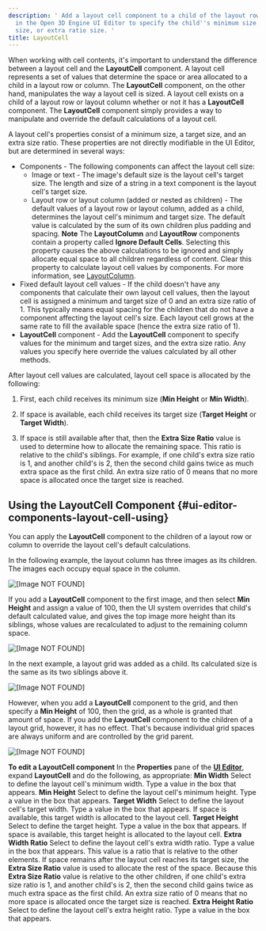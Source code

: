 ```yaml
---
description: ' Add a layout cell component to a child of the layout row or column
  in the Open 3D Engine UI Editor to specify the child''s minimum size, target
  size, or extra ratio size. '
title: LayoutCell
---
```


When working with cell contents, it's important to understand the difference between a layout cell and the **LayoutCell** component\. A layout cell represents a set of values that determine the space or area allocated to a child in a layout row or column\. The **LayoutCell** component, on the other hand, manipulates the way a layout cell is sized\. A layout cell exists on a child of a layout row or layout column whether or not it has a **LayoutCell** component\. The **LayoutCell** component simply provides a way to manipulate and override the default calculations of a layout cell\.

A layout cell's properties consist of a minimum size, a target size, and an extra size ratio\. These properties are not directly modifiable in the UI Editor, but are determined in several ways:
+ Components - The following components can affect the layout cell size:
  + Image or text - The image's default size is the layout cell's target size\. The length and size of a string in a text component is the layout cell's target size\.
  + Layout row or layout column \(added or nested as children\) - The default values of a layout row or layout column, added as a child, determines the layout cell's minimum and target size\. The default value is calculated by the sum of its own children plus padding and spacing\.
**Note**
The **LayoutColumn** and **LayoutRow** components contain a property called **Ignore Default Cells**\. Selecting this property causes the above calculations to be ignored and simply allocate equal space to all children regardless of content\. Clear this property to calculate layout cell values by components\. For more information, see [LayoutColumn](/docs/user-guide/features/interactivity/user-interface/editor/components-layout-column.md)\.
+ Fixed default layout cell values - If the child doesn't have any components that calculate their own layout cell values, then the layout cell is assigned a minimum and target size of 0 and an extra size ratio of 1\. This typically means equal spacing for the children that do not have a component affecting the layout cell's size\. Each layout cell grows at the same rate to fill the available space \(hence the extra size ratio of 1\)\.
+ **LayoutCell** component - Add the **LayoutCell** component to specify values for the minimum and target sizes, and the extra size ratio\. Any values you specify here override the values calculated by all other methods\.

After layout cell values are calculated, layout cell space is allocated by the following:

1. First, each child receives its minimum size \(**Min Height** or **Min Width**\)\.

1. If space is available, each child receives its target size \(**Target Height** or **Target Width**\)\.

1. If space is still available after that, then the **Extra Size Ratio** value is used to determine how to allocate the remaining space\. This ratio is relative to the child's siblings\. For example, if one child's extra size ratio is 1, and another child's is 2, then the second child gains twice as much extra space as the first child\. An extra size ratio of 0 means that no more space is allocated once the target size is reached\.

## Using the LayoutCell Component {#ui-editor-components-layout-cell-using}

You can apply the **LayoutCell** component to the children of a layout row or column to override the layout cell's default calculations\.

In the following example, the layout column has three images as its children\. The images each occupy equal space in the column\.

![\[Image NOT FOUND\]](/images/user-guide/game_ui_editor/ui-editor-components-layout-cell.png)

If you add a **LayoutCell** component to the first image, and then select **Min Height** and assign a value of 100, then the UI system overrides that child's default calculated value, and gives the top image more height than its siblings, whose values are recalculated to adjust to the remaining column space\.

![\[Image NOT FOUND\]](/images/user-guide/game_ui_editor/ui-editor-components-layout-cell-2.png)

In the next example, a layout grid was added as a child\. Its calculated size is the same as its two siblings above it\.

![\[Image NOT FOUND\]](/images/user-guide/game_ui_editor/ui-editor-components-layout-cell-3.png)

However, when you add a **LayoutCell** component to the grid, and then specify a **Min Height** of 100, then the grid, as a whole is granted that amount of space\. If you add the **LayoutCell** component to the children of a layout grid, however, it has no effect\. That's because individual grid spaces are always uniform and are controlled by the grid parent\.

![\[Image NOT FOUND\]](/images/user-guide/game_ui_editor/ui-editor-components-layout-cell-4.png)

**To edit a LayoutCell component**
In the **Properties** pane of the [**UI Editor**](/docs/user-guide/features/interactivity/user-interface/editor/using.md), expand **LayoutCell** and do the following, as appropriate:
****Min Width****
Select to define the layout cell's minimum width\. Type a value in the box that appears\.
****Min Height****
Select to define the layout cell's minimum height\. Type a value in the box that appears\.
****Target Width****
Select to define the layout cell's target width\. Type a value in the box that appears\. If space is available, this target width is allocated to the layout cell\.
****Target Height****
Select to define the target height\. Type a value in the box that appears\. If space is available, this target height is allocated to the layout cell\.
****Extra Width Ratio****
Select to define the layout cell's extra width ratio\. Type a value in the box that appears\. This value is a ratio that is relative to the other elements\. If space remains after the layout cell reaches its target size, the **Extra Size Ratio** value is used to allocate the rest of the space\.
Because this **Extra Size Ratio** value is relative to the other children, if one child's extra size ratio is 1, and another child's is 2, then the second child gains twice as much extra space as the first child\. An extra size ratio of 0 means that no more space is allocated once the target size is reached\.
****Extra Height Ratio****
Select to define the layout cell's extra height ratio\. Type a value in the box that appears\.